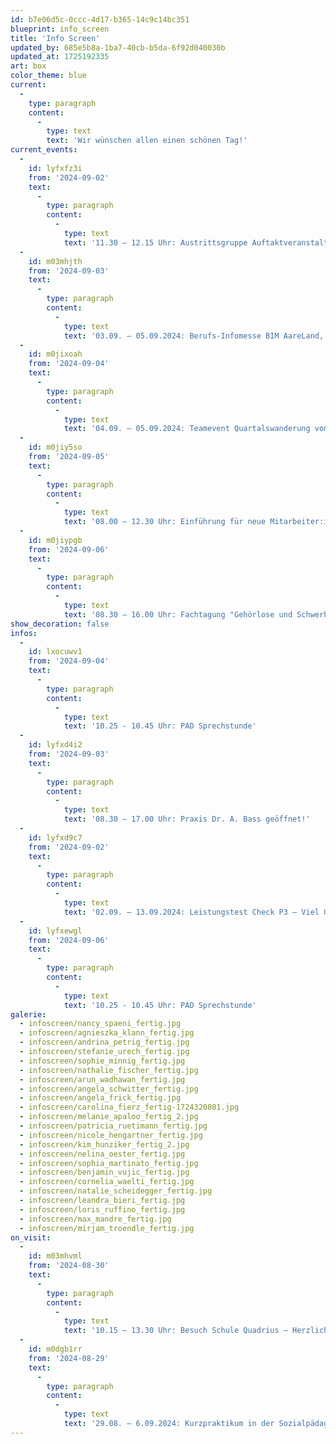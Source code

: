 ```yaml
---
id: b7e06d5c-0ccc-4d17-b365-14c9c14bc351
blueprint: info_screen
title: 'Info Screen'
updated_by: 685e5b8a-1ba7-40cb-b5da-6f92d040030b
updated_at: 1725192335
art: box
color_theme: blue
current:
  -
    type: paragraph
    content:
      -
        type: text
        text: 'Wir wünschen allen einen schönen Tag!'
current_events:
  -
    id: lyfxfz3i
    from: '2024-09-02'
    text:
      -
        type: paragraph
        content:
          -
            type: text
            text: '11.30 – 12.15 Uhr: Austrittsgruppe Auftaktveranstaltung, Aula – Viel Vergnügen!'
  -
    id: m03mhjth
    from: '2024-09-03'
    text:
      -
        type: paragraph
        content:
          -
            type: text
            text: '03.09. – 05.09.2024: Berufs-Infomesse BIM AareLand, Olten'
  -
    id: m0jixoah
    from: '2024-09-04'
    text:
      -
        type: paragraph
        content:
          -
            type: text
            text: '04.09. – 05.09.2024: Teamevent Quartalswanderung vom Brückenjahr – Viel Vergnügen!'
  -
    id: m0jiy5so
    from: '2024-09-05'
    text:
      -
        type: paragraph
        content:
          -
            type: text
            text: '08.00 – 12.30 Uhr: Einführung für neue Mitarbeiter:innen, Teil 2, Aula – Viel Vergnügen!'
  -
    id: m0jiypgb
    from: '2024-09-06'
    text:
      -
        type: paragraph
        content:
          -
            type: text
            text: '08.30 – 16.00 Uhr: Fachtagung "Gehörlose und Schwerhörige erfolgreich in den Arbeitsmarkt integrieren", Aula – Viel Vergnügen!'
show_decoration: false
infos:
  -
    id: lxocuwv1
    from: '2024-09-04'
    text:
      -
        type: paragraph
        content:
          -
            type: text
            text: '10.25 - 10.45 Uhr: PAD Sprechstunde'
  -
    id: lyfxd4i2
    from: '2024-09-03'
    text:
      -
        type: paragraph
        content:
          -
            type: text
            text: '08.30 – 17.00 Uhr: Praxis Dr. A. Bass geöffnet!'
  -
    id: lyfxd9c7
    from: '2024-09-02'
    text:
      -
        type: paragraph
        content:
          -
            type: text
            text: '02.09. – 13.09.2024: Leistungstest Check P3 – Viel Glück!'
  -
    id: lyfxewgl
    from: '2024-09-06'
    text:
      -
        type: paragraph
        content:
          -
            type: text
            text: '10.25 - 10.45 Uhr: PAD Sprechstunde'
galerie:
  - infoscreen/nancy_spaeni_fertig.jpg
  - infoscreen/agnieszka_klann_fertig.jpg
  - infoscreen/andrina_petrig_fertig.jpg
  - infoscreen/stefanie_urech_fertig.jpg
  - infoscreen/sophie_minnig_fertig.jpg
  - infoscreen/nathalie_fischer_fertig.jpg
  - infoscreen/arun_wadhawan_fertig.jpg
  - infoscreen/angela_schwitter_fertig.jpg
  - infoscreen/angela_frick_fertig.jpg
  - infoscreen/carolina_fierz_fertig-1724320801.jpg
  - infoscreen/melanie_apaloo_fertig_2.jpg
  - infoscreen/patricia_ruetimann_fertig.jpg
  - infoscreen/nicole_hengartner_fertig.jpg
  - infoscreen/kim_hunziker_fertig_2.jpg
  - infoscreen/nelina_oester_fertig.jpg
  - infoscreen/sophia_martinato_fertig.jpg
  - infoscreen/benjamin_vujic_fertig.jpg
  - infoscreen/cornelia_waelti_fertig.jpg
  - infoscreen/natalie_scheidegger_fertig.jpg
  - infoscreen/leandra_bieri_fertig.jpg
  - infoscreen/loris_ruffino_fertig.jpg
  - infoscreen/max_mandre_fertig.jpg
  - infoscreen/mirjam_troendle_fertig.jpg
on_visit:
  -
    id: m03mhvml
    from: '2024-08-30'
    text:
      -
        type: paragraph
        content:
          -
            type: text
            text: '10.15 – 13.30 Uhr: Besuch Schule Quadrius – Herzlich willkommen!'
  -
    id: m0dgb1rr
    from: '2024-08-29'
    text:
      -
        type: paragraph
        content:
          -
            type: text
            text: '29.08. – 6.09.2024: Kurzpraktikum in der Sozialpädagogik – Herzlich willkommen!'
---
```

